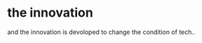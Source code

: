 <!DOCTYPE html>
<html>
<head>
<title>Page Title</title>
</head>
<body>

<h1>the innovation</h1>
<p>and the innovation is devoloped to change the condition of tech..</p>

</body>
</html>
